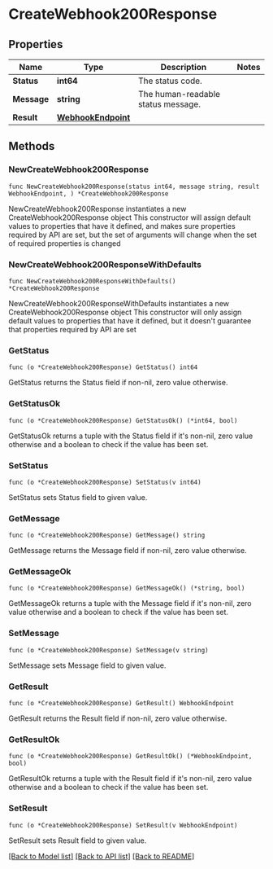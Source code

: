 # CreateWebhook200Response

## Properties

Name | Type | Description | Notes
------------ | ------------- | ------------- | -------------
**Status** | **int64** | The status code. | 
**Message** | **string** | The human-readable status message. | 
**Result** | [**WebhookEndpoint**](WebhookEndpoint.md) |  | 

## Methods

### NewCreateWebhook200Response

`func NewCreateWebhook200Response(status int64, message string, result WebhookEndpoint, ) *CreateWebhook200Response`

NewCreateWebhook200Response instantiates a new CreateWebhook200Response object
This constructor will assign default values to properties that have it defined,
and makes sure properties required by API are set, but the set of arguments
will change when the set of required properties is changed

### NewCreateWebhook200ResponseWithDefaults

`func NewCreateWebhook200ResponseWithDefaults() *CreateWebhook200Response`

NewCreateWebhook200ResponseWithDefaults instantiates a new CreateWebhook200Response object
This constructor will only assign default values to properties that have it defined,
but it doesn't guarantee that properties required by API are set

### GetStatus

`func (o *CreateWebhook200Response) GetStatus() int64`

GetStatus returns the Status field if non-nil, zero value otherwise.

### GetStatusOk

`func (o *CreateWebhook200Response) GetStatusOk() (*int64, bool)`

GetStatusOk returns a tuple with the Status field if it's non-nil, zero value otherwise
and a boolean to check if the value has been set.

### SetStatus

`func (o *CreateWebhook200Response) SetStatus(v int64)`

SetStatus sets Status field to given value.


### GetMessage

`func (o *CreateWebhook200Response) GetMessage() string`

GetMessage returns the Message field if non-nil, zero value otherwise.

### GetMessageOk

`func (o *CreateWebhook200Response) GetMessageOk() (*string, bool)`

GetMessageOk returns a tuple with the Message field if it's non-nil, zero value otherwise
and a boolean to check if the value has been set.

### SetMessage

`func (o *CreateWebhook200Response) SetMessage(v string)`

SetMessage sets Message field to given value.


### GetResult

`func (o *CreateWebhook200Response) GetResult() WebhookEndpoint`

GetResult returns the Result field if non-nil, zero value otherwise.

### GetResultOk

`func (o *CreateWebhook200Response) GetResultOk() (*WebhookEndpoint, bool)`

GetResultOk returns a tuple with the Result field if it's non-nil, zero value otherwise
and a boolean to check if the value has been set.

### SetResult

`func (o *CreateWebhook200Response) SetResult(v WebhookEndpoint)`

SetResult sets Result field to given value.



[[Back to Model list]](../README.md#documentation-for-models) [[Back to API list]](../README.md#documentation-for-api-endpoints) [[Back to README]](../README.md)


